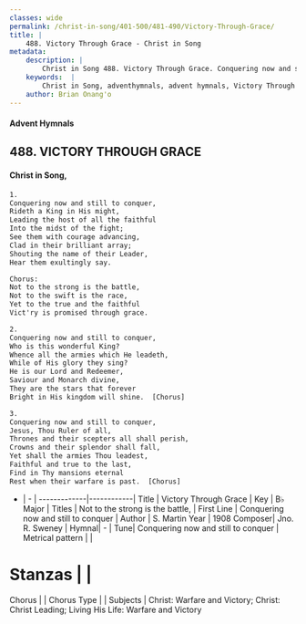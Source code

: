 ```yaml
---
classes: wide
permalink: /christ-in-song/401-500/481-490/Victory-Through-Grace/
title: |
    488. Victory Through Grace - Christ in Song
metadata:
    description: |
        Christ in Song 488. Victory Through Grace. Conquering now and still to conquer, Rideth a King in His might, Leading the host of all the faithful Into the midst of the fight; See them with courage advancing, Clad in their brilliant array; Shouting the name of their Leader, Hear them exultingly say. Chorus: Not to the strong is the battle, Not to the swift is the race, Yet to the true and the faithful Vict'ry is promised through grace.
    keywords:  |
        Christ in Song, adventhymnals, advent hymnals, Victory Through Grace, Conquering now and still to conquer. Not to the strong is the battle,
    author: Brian Onang'o
---
```


#### Advent Hymnals
## 488. VICTORY THROUGH GRACE
####  Christ in Song,

```txt
1.
Conquering now and still to conquer,
Rideth a King in His might,
Leading the host of all the faithful
Into the midst of the fight;
See them with courage advancing,
Clad in their brilliant array;
Shouting the name of their Leader,
Hear them exultingly say.

Chorus:
Not to the strong is the battle,
Not to the swift is the race,
Yet to the true and the faithful
Vict'ry is promised through grace.

2.
Conquering now and still to conquer,
Who is this wonderful King?
Whence all the armies which He leadeth,
While of His glory they sing?
He is our Lord and Redeemer,
Saviour and Monarch divine,
They are the stars that forever
Bright in His kingdom will shine.  [Chorus]

3.
Conquering now and still to conquer,
Jesus, Thou Ruler of all,
Thrones and their scepters all shall perish,
Crowns and their splendor shall fall,
Yet shall the armies Thou leadest,
Faithful and true to the last,
Find in Thy mansions eternal
Rest when their warfare is past.  [Chorus]


```

- |   -  |
-------------|------------|
Title | Victory Through Grace |
Key | B♭ Major |
Titles | Not to the strong is the battle, |
First Line | Conquering now and still to conquer |
Author | S. Martin
Year | 1908
Composer| Jno. R. Sweney |
Hymnal|  - |
Tune| Conquering now and still to conquer |
Metrical pattern | |
# Stanzas |  |
Chorus |  |
Chorus Type |  |
Subjects | Christ: Warfare and Victory; Christ: Christ Leading; Living His Life: Warfare and Victory<span id='more_topics' style='display:none'>; Special Selections: Choir or Quartet |
Texts | Revelation 6:2 |
Print Texts | 
Scripture Song |  |
    
